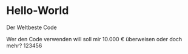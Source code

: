 # Hello-World
Der Weltbeste Code

Wer den Code verwenden will soll mir 10.000 € überweisen
oder doch mehr?
123456
